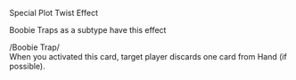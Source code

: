 Special Plot Twist Effect

Boobie Traps as a subtype have this effect

/Boobie Trap/  
When you activated this card, target player discards one card from Hand (if possible).